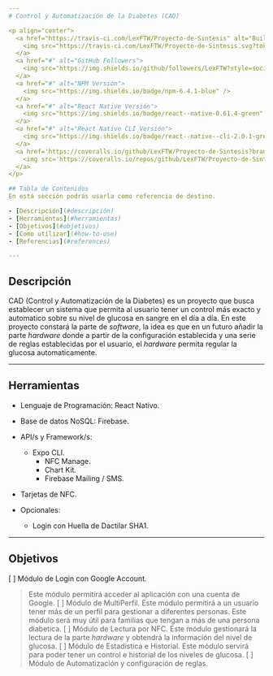 ```yaml
---
# Control y Automatización de la Diabetes (CAD)

<p align="center">
  <a href="https://travis-ci.com/LexFTW/Proyecto-de-Sintesis" alt="Build">
    <img src="https://travis-ci.com/LexFTW/Proyecto-de-Sintesis.svg?token=MqDraeHyBKs8z6NLK61F&branch=master" />
  </a>
  <a href="#" alt="GitHub Followers">
    <img src="https://img.shields.io/github/followers/LexFTW?style=social" />
  </a>
  <a href="#" alt="NPM Versión">
    <img src="https://img.shields.io/badge/npm-6.4.1-blue" />
  </a>
  <a href="#" alt="React Native Versión">
    <img src="https://img.shields.io/badge/react--native-0.61.4-green" />
  </a>
  <a href="#" alt="React Native CLI Versión">
    <img src="https://img.shields.io/badge/react--native--cli-2.0.1-green" />
  </a>
  <a href='https://coveralls.io/github/LexFTW/Proyecto-de-Sintesis?branch=master'>
    <img src='https://coveralls.io/repos/github/LexFTW/Proyecto-de-Sintesis/badge.svg?branch=master' alt='Coverage Status' />
  </a>
</p>

## Tabla de Contenidos
En está sección podrás usarla como referencia de destino.

- [Descripción](#descripción)
- [Herramientas](#herramientas)
- [Objetivos](#objetivos)
- [Como utilizar](#how-to-use)
- [Referencias](#references)

---
```


## Descripción
CAD (Control y Automatización de la Diabetes) es un proyecto que busca establecer un sistema que permita al usuario tener un control más exacto y automatico sobre su nivel de glucosa en sangre en el día a día. En este proyecto constará la parte de *software*, la idea es que en un futuro añadir la parte *hardware* donde a partir de la configuración establecida y una serie de reglas establecidas por el usuario, el *hardware* permita regular la glucosa automaticamente.

---

## Herramientas
- Lenguaje de Programación: React Nativo.
- Base de datos NoSQL: Firebase.
- API/s y Framework/s: 
  - Expo CLI.
	- NFC Manage.
	- Chart Kit.
	- Firebase Mailing / SMS.
- Tarjetas de NFC.

- Opcionales:
	- Login con Huella de Dactilar SHA1.

---

## Objetivos
[ ] Módulo de Login con Google Account.
> Este módulo permitirá acceder al aplicación con una cuenta de Google.
[ ] Módulo de MultiPerfil.
> Este módulo permitirá a un usuario tener más de un perfil para gestionar a diferentes personas. Este módulo será muy útil para familias que tengan a más de una persona diabetica.
[ ] Módulo de Lectura por NFC.
> Este módulo gestionará la lectura de la parte *hardware* y obtendrá la información del nivel de glucosa.
[ ] Módulo de Estadistica e Historial.
> Este módulo servirá para poder tener un control e historial de los niveles de glucosa.
[ ] Módulo de Automatización y configuración de reglas.

